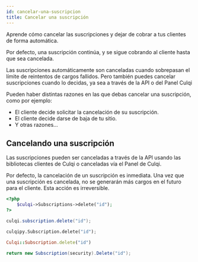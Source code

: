 ```yaml
---
id: cancelar-una-suscripcion
title: Cancelar una suscripción
---
```


Aprende cómo cancelar las suscripciones y dejar de cobrar a tus clientes de forma automática.

Por defecto, una suscripción continúa, y se sigue cobrando al cliente hasta que sea cancelada.

Las suscripciones automáticamente son canceladas cuando sobrepasan el límite de reintentos de cargos fallidos. Pero también puedes cancelar suscripciones cuando lo decidas, ya sea a través de la API o del Panel Culqi

Pueden haber distintas razones en las que debas cancelar una suscripción, como por ejemplo:

- El cliente decide solicitar la cancelación de su suscripción.
- El cliente decide darse de baja de tu sitio.
- Y otras razones...

## Cancelando una suscripción

Las suscripciones pueden ser canceladas a través de la API usando las bibliotecas clientes de Culqi o canceladas vía el Panel de Culqi.

Por defecto, la cancelación de un suscripción es inmediata. Una vez que una suscripción es cancelada, no se generarán más cargos en el futuro para el cliente. Esta acción es irreversible.


<!--DOCUSAURUS_CODE_TABS-->
<!--PHP-->
```php 
<?php
    $culqi->Subscriptions->delete("id");
?>
```
<!--Java-->
```java
culqi.subscription.delete("id");
```
<!--Python-->
```python
culqipy.Subscription.delete("id");
```
<!--Ruby-->
```ruby
Culqi::Subscription.delete("id")
```
<!--.Net-->
```csharp
return new Subscription(security).Delete("id");
```
<!--END_DOCUSAURUS_CODE_TABS-->

